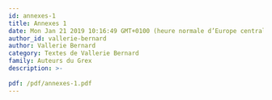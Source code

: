 ```yaml
---
id: annexes-1
title: Annexes 1
date: Mon Jan 21 2019 10:16:49 GMT+0100 (heure normale d’Europe centrale)
author_id: vallerie-bernard
author: Vallerie Bernard
category: Textes de Vallerie Bernard
family: Auteurs du Grex
description: >-
 
pdf: /pdf/annexes-1.pdf
---
```

